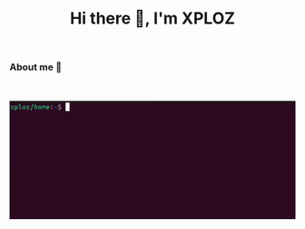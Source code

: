 <div align="Center">
    <h1>Hi there 👋, I'm XPLOZ</h1>
</div>
<br>

### About me 📖
<p align="center">
<br>
<br>

<img src="presentation.gif" width="800px"> 
